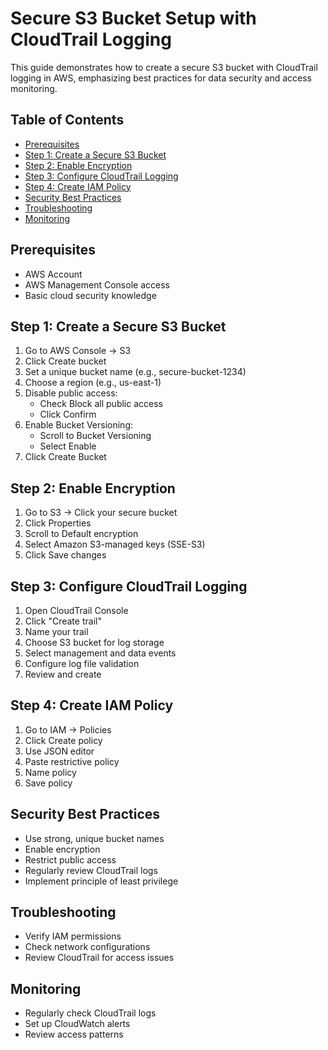# Secure S3 Bucket Setup with CloudTrail Logging

This guide demonstrates how to create a secure S3 bucket with CloudTrail logging in AWS, emphasizing best practices for data security and access monitoring.

## Table of Contents
- [Prerequisites](#prerequisites)
- [Step 1: Create a Secure S3 Bucket](#step-1-create-a-secure-s3-bucket)
- [Step 2: Enable Encryption](#step-2-enable-encryption)
- [Step 3: Configure CloudTrail Logging](#step-3-configure-cloudtrail-logging)
- [Step 4: Create IAM Policy](#step-4-create-iam-policy)
- [Security Best Practices](#security-best-practices)
- [Troubleshooting](#troubleshooting)
- [Monitoring](#monitoring)

## Prerequisites
- AWS Account
- AWS Management Console access
- Basic cloud security knowledge

## Step 1: Create a Secure S3 Bucket
1. Go to AWS Console → S3
2. Click Create bucket
3. Set a unique bucket name (e.g., secure-bucket-1234)
4. Choose a region (e.g., us-east-1)
5. Disable public access:
   - Check Block all public access
   - Click Confirm
6. Enable Bucket Versioning:
   - Scroll to Bucket Versioning
   - Select Enable
7. Click Create Bucket



## Step 2: Enable Encryption
1. Go to S3 → Click your secure bucket
2. Click Properties
3. Scroll to Default encryption
4. Select Amazon S3-managed keys (SSE-S3)
5. Click Save changes



## Step 3: Configure CloudTrail Logging
1. Open CloudTrail Console
2. Click "Create trail"
3. Name your trail
4. Choose S3 bucket for log storage
5. Select management and data events
6. Configure log file validation
7. Review and create



## Step 4: Create IAM Policy
1. Go to IAM → Policies
2. Click Create policy
3. Use JSON editor
4. Paste restrictive policy
5. Name policy
6. Save policy


## Security Best Practices
- Use strong, unique bucket names
- Enable encryption
- Restrict public access
- Regularly review CloudTrail logs
- Implement principle of least privilege

## Troubleshooting
- Verify IAM permissions
- Check network configurations
- Review CloudTrail for access issues

## Monitoring
- Regularly check CloudTrail logs
- Set up CloudWatch alerts
- Review access patterns




